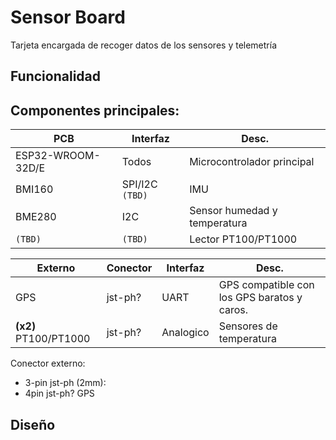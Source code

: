 # Sensor Board

Tarjeta encargada de recoger datos de los sensores y telemetría

## Funcionalidad


## Componentes principales:

|PCB | Interfaz | Desc. |
| --- | --- | --- |
| ESP32-WROOM-32D/E | Todos | Microcontrolador principal |
| BMI160 | SPI/I2C `(TBD)` | IMU |
| BME280 | I2C | Sensor humedad y temperatura |
| `(TBD)` | `(TBD)` | Lector PT100/PT1000 |


| Externo | Conector | Interfaz | Desc. |
|---|---|---|---|
| GPS | jst-ph? | UART | GPS compatible con los GPS baratos y caros. |
| __(x2)__ PT100/PT1000 | jst-ph? | Analogico | Sensores de temperatura | 


Conector externo:
- 3-pin jst-ph (2mm):
- 4pin jst-ph? GPS

## Diseño
